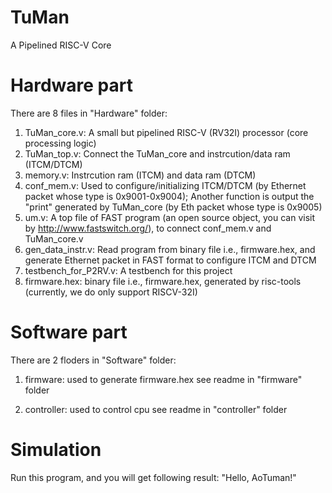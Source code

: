# TuMan
A Pipelined RISC-V Core

# Hardware part
There are 8 files in "Hardware" folder: 
1) TuMan_core.v:  A small but pipelined RISC-V (RV32I) processor (core 
                  processing logic)
2) TuMan_top.v:   Connect the TuMan_core and instrcution/data ram (ITCM/DTCM)
3) memory.v:      Instrcution ram (ITCM) and data ram (DTCM)
4) conf_mem.v:    Used to configure/initializing ITCM/DTCM (by Ethernet 
                  packet whose type is 0x9001-0x9004); Another function
                  is output the "print" generated by TuMan_core (by Eth
                  packet whose type is 0x9005)
5) um.v:          A top file of FAST program (an open source object, you 
                  can visit by http://www.fastswitch.org/), to connect 
                  conf_mem.v and TuMan_core.v
6) gen_data_instr.v:  Read program from binary file i.e., firmware.hex,
                  and generate Ethernet packet in FAST format to configure
                  ITCM and DTCM
7) testbench_for_P2RV.v:  A testbench for this project
8) firmware.hex:  binary file i.e., firmware.hex, generated by risc-tools
                  (currently, we do only support RISCV-32I)

# Software part
There are 2 floders in "Software" folder: 
1) firmware: used to generate firmware.hex
see readme in "firmware" folder

2) controller: used to control cpu
see readme in "controller" folder

# Simulation
Run this program, and you will get following result:
"Hello, AoTuman!"


